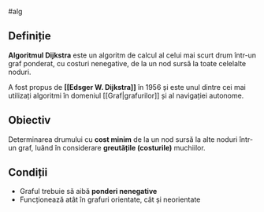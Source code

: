 #alg

## Definiție

**Algoritmul Dijkstra** este un algoritm de calcul al celui mai scurt drum într-un graf ponderat, cu costuri nenegative, de la un nod sursă la toate celelalte noduri.

A fost propus de **[[Edsger W. Dijkstra]]** în 1956 și este unul dintre cei mai utilizați algoritmi în domeniul [[Graf|grafurilor]] și al navigației autonome.

## Obiectiv

Determinarea drumului cu **cost minim** de la un nod sursă la alte noduri într-un graf, luând în considerare **greutățile (costurile)** muchiilor.

## Condiții

- Graful trebuie să aibă **ponderi nenegative**
- Funcționează atât în grafuri orientate, cât și neorientate
